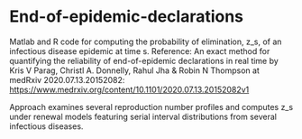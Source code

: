 # End-of-epidemic-declarations

Matlab and R code for computing the probability of elimination, z_s, of an infectious disease epidemic at time s.
Reference: An exact method for quantifying the reliability of end-of-epidemic declarations in real time
           by Kris V Parag, Christl A. Donnelly, Rahul Jha & Robin N Thompson at
           medRxiv 2020.07.13.20152082: https://www.medrxiv.org/content/10.1101/2020.07.13.20152082v1
           
Approach examines several reproduction number profiles and computes z_s under renewal models featuring serial interval distributions
from several infectious diseases.
